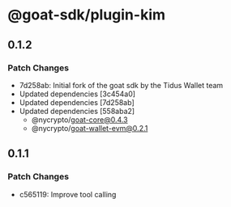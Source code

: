 # @goat-sdk/plugin-kim

## 0.1.2

### Patch Changes

- 7d258ab: Initial fork of the goat sdk by the Tidus Wallet team
- Updated dependencies [3c454a0]
- Updated dependencies [7d258ab]
- Updated dependencies [558aba2]
  - @nycrypto/goat-core@0.4.3
  - @nycrypto/goat-wallet-evm@0.2.1

## 0.1.1

### Patch Changes

- c565119: Improve tool calling
